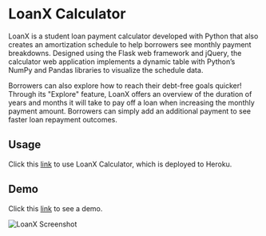 # LoanX Calculator

LoanX is a student loan payment calculator developed with Python that also creates an amortization schedule to help borrowers see monthly payment breakdowns. Designed using the Flask web framework and jQuery, the calculator web application implements a dynamic table with Python’s NumPy and Pandas libraries to visualize the schedule data. 

Borrowers can also explore how to reach their debt-free goals quicker! Through its "Explore" feature, LoanX offers an overview of the duration of years and months it will take to pay off a loan when increasing the monthly payment amount. Borrowers can simply add an additional payment to see faster loan repayment outcomes.
    
## Usage

Click this [link](https://loanxcalculator.herokuapp.com/) to use LoanX Calculator, which is deployed to Heroku.

## Demo

Click this [link]() to see a demo.

![LoanX Screenshot](https://github.com/t-mcneal/miurl/blob/master/readme_images/loanx_screenshot.png)



